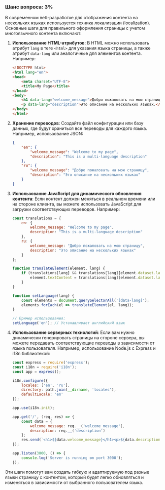 ### Шанс вопроса: 3%

В современном веб-разработке для отображения контента на нескольких языках используется техника локализации (localization). Основные шаги для правильного оформления страницы с учетом многоязычного контента включают:

1. **Использование HTML-атрибутов**: В HTML можно использовать атрибут `lang` в теге `<html>` для указания языка страницы, а также атрибут `data-lang` или аналогичные для элементов контента. Например:
   ```html
   <!DOCTYPE html>
   <html lang="en">
   <head>
       <meta charset="UTF-8">
       <title>My Page</title>
   </head>
   <body>
       <h1 data-lang="welcome_message">Добро пожаловать на мою страницу</h1>
       <p data-lang="description">Это описание на нескольких языках.</p>
   </body>
   </html>
   ```

2. **Хранение переводов**: Создайте файл конфигурации или базу данных, где будут храниться все переводы для каждого языка. Например, использование JSON:
   ```json
   {
       "en": {
           "welcome_message": "Welcome to my page",
           "description": "This is a multi-language description"
       },
       "ru": {
           "welcome_message": "Добро пожаловать на мою страницу",
           "description": "Это описание на нескольких языках"
       }
   }
   ```

3. **Использование JavaScript для динамического обновления контента**: Если контент должен меняться в реальном времени или на стороне клиента, вы можете использовать JavaScript для загрузки соответствующих переводов. Например:
   ```javascript
   const translations = {
       en: {
           welcome_message: "Welcome to my page",
           description: "This is a multi-language description"
       },
       ru: {
           welcome_message: "Добро пожаловать на мою страницу",
           description: "Это описание на нескольких языках"
       }
   };

   function translateElement(element, lang) {
       if (translations[lang] && translations[lang][element.dataset.lang]) {
           element.textContent = translations[lang][element.dataset.lang];
       }
   }

   function setLanguage(lang) {
       const elements = document.querySelectorAll('[data-lang]');
       elements.forEach(el => translateElement(el, lang));
   }

   // Пример использования:
   setLanguage('en'); // Устанавливает английский язык
   ```

4. **Использование серверных технологий**: Если вам нужно динамически генерировать страницы на стороне сервера, вы можете передавать соответствующие переводы в зависимости от языка пользователя. Например, использование Node.js с Express и i18n библиотекой:
   ```javascript
   const express = require('express');
   const i18n = require('i18n');
   const app = express();

   i18n.configure({
       locales: ['en', 'ru'],
       directory: path.join(__dirname, 'locales'),
       defaultLocale: 'en'
   });

   app.use(i18n.init);

   app.get('/', (req, res) => {
       const data = {
           welcome_message: req.__('welcome_message'),
           description: req.__('description')
       };
       res.send(`<h1>${data.welcome_message}</h1><p>${data.description}</p>`);
   });

   app.listen(3000, () => {
       console.log('Server is running on port 3000');
   });
   ```

Эти шаги помогут вам создать гибкую и адаптируемую под разные языки страницу с контентом, который будет легко обновляться и изменяться в зависимости от выбранного пользователем языка.